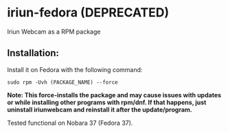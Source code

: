 # iriun-fedora (DEPRECATED)
Iriun Webcam as a RPM package

## Installation:

Install it on Fedora with the following command:

`sudo rpm -Uvh (PACKAGE_NAME) --force`

**Note: This force-installs the package and may cause issues with updates or while installing
other programs with rpm/dnf. If that happens, just uninstall iriunwebcam and reinstall it
after the update/program.**

Tested functional on Nobara 37 (Fedora 37).
